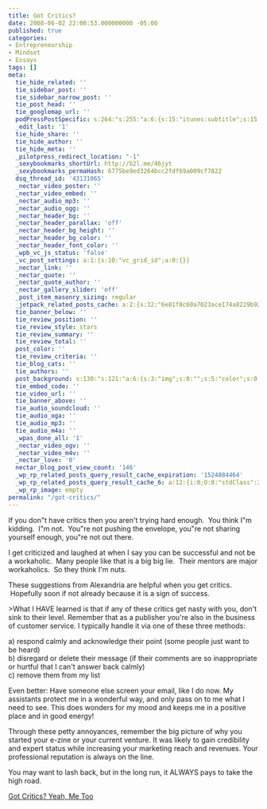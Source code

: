 ```yaml
---
title: Got Critics?
date: 2008-06-02 22:00:53.000000000 -05:00
published: true
categories:
- Entrepreneurship
- Mindset
- Essays
tags: []
meta:
  tie_hide_related: ''
  tie_sidebar_post: ''
  tie_sidebar_narrow_post: ''
  tie_post_head: ''
  tie_googlemap_url: ''
  podPressPostSpecific: s:264:"s:255:"a:6:{s:15:"itunes:subtitle";s:15:"##PostExcerpt##";s:14:"itunes:summary";s:15:"##PostExcerpt##";s:15:"itunes:keywords";s:17:"##WordPressCats##";s:13:"itunes:author";s:10:"##Global##";s:15:"itunes:explicit";s:7:"Default";s:12:"itunes:block";s:7:"Default";}";";
  _edit_last: '1'
  tie_hide_share: ''
  tie_hide_author: ''
  tie_hide_meta: ''
  _pilotpress_redirect_location: "-1"
  _sexybookmarks_shortUrl: http://b2l.me/46jyt
  _sexybookmarks_permaHash: 6775be9ed3264bcc2fdf69a009cf7822
  dsq_thread_id: '43131065'
  _nectar_video_poster: ''
  _nectar_video_embed: ''
  _nectar_audio_mp3: ''
  _nectar_audio_ogg: ''
  _nectar_header_bg: ''
  _nectar_header_parallax: 'off'
  _nectar_header_bg_height: ''
  _nectar_header_bg_color: ''
  _nectar_header_font_color: ''
  _wpb_vc_js_status: 'false'
  _vc_post_settings: a:1:{s:10:"vc_grid_id";a:0:{}}
  _nectar_link: ''
  _nectar_quote: ''
  _nectar_quote_author: ''
  _nectar_gallery_slider: 'off'
  _post_item_masonry_sizing: regular
  _jetpack_related_posts_cache: a:2:{s:32:"6e81f8c60a7023ace174a8229b929eae";a:2:{s:7:"expires";i:1502366404;s:7:"payload";a:3:{i:0;a:1:{s:2:"id";i:872;}i:1;a:1:{s:2:"id";i:1170;}i:2;a:1:{s:2:"id";i:1853;}}}s:32:"8f6677c9d6b0f903e98ad32ec61f8deb";a:2:{s:7:"expires";i:1502366522;s:7:"payload";a:3:{i:0;a:1:{s:2:"id";i:673;}i:1;a:1:{s:2:"id";i:872;}i:2;a:1:{s:2:"id";i:1176;}}}}
  tie_banner_below: ''
  tie_review_position: ''
  tie_review_style: stars
  tie_review_summary: ''
  tie_review_total: ''
  post_color: ''
  tie_review_criteria: ''
  tie_blog_cats: ''
  tie_authors: ''
  post_background: s:130:"s:121:"a:6:{s:3:"img";s:0:"";s:5:"color";s:0:"";s:6:"repeat";s:0:"";s:10:"attachment";s:0:"";s:3:"hor";s:0:"";s:3:"ver";s:0:"";}";";
  tie_embed_code: ''
  tie_video_url: ''
  tie_banner_above: ''
  tie_audio_soundcloud: ''
  tie_audio_oga: ''
  tie_audio_mp3: ''
  tie_audio_m4a: ''
  _wpas_done_all: '1'
  _nectar_video_ogv: ''
  _nectar_video_m4v: ''
  _nectar_love: '0'
  nectar_blog_post_view_count: '146'
  _wp_rp_related_posts_query_result_cache_expiration: '1524884464'
  _wp_rp_related_posts_query_result_cache_6: a:12:{i:0;O:8:"stdClass":2:{s:7:"post_id";s:3:"872";s:5:"score";s:17:"82.51384889137249";}i:1;O:8:"stdClass":2:{s:7:"post_id";s:4:"1321";s:5:"score";s:18:"54.478472419792176";}i:2;O:8:"stdClass":2:{s:7:"post_id";s:4:"1027";s:5:"score";s:18:"54.478472419792176";}i:3;O:8:"stdClass":2:{s:7:"post_id";s:4:"1513";s:5:"score";s:18:"48.571127851020044";}i:4;O:8:"stdClass":2:{s:7:"post_id";s:3:"664";s:5:"score";s:18:"48.571127851020044";}i:5;O:8:"stdClass":2:{s:7:"post_id";s:4:"1192";s:5:"score";s:18:"42.901902002293866";}i:6;O:8:"stdClass":2:{s:7:"post_id";s:4:"1199";s:5:"score";s:17:"41.52954497991805";}i:7;O:8:"stdClass":2:{s:7:"post_id";s:3:"710";s:5:"score";s:17:"41.52954497991805";}i:8;O:8:"stdClass":2:{s:7:"post_id";s:3:"326";s:5:"score";s:17:"41.52954497991805";}i:9;O:8:"stdClass":2:{s:7:"post_id";s:4:"1363";s:5:"score";s:17:"40.71861476403739";}i:10;O:8:"stdClass":2:{s:7:"post_id";s:4:"1229";s:5:"score";s:17:"40.71861476403739";}i:11;O:8:"stdClass":2:{s:7:"post_id";s:4:"4550";s:5:"score";s:18:"39.346257741661574";}}
  _wp_rp_image: empty
permalink: "/got-critics/"
---
```

<p>If you don"t have critics then you aren't trying hard enough.  You think I"m kidding.  I"m not.  You"re not pushing the envelope, you"re not sharing yourself enough, you"re not out there.</p>
<p>I get criticized and laughed at when I say you can be successful and not be a workaholic.  Many people like that is a big big lie.  Their mentors are major workaholics.  So they think I'm nuts.</p>
<p>These suggestions from Alexandria are helpful when you get critics.  Hopefully soon if not already because it is a sign of success.</p>
>What I HAVE learned is that if any of these critics get nasty with you, don't sink to their level. Remember that as a publisher you're also in the business of customer service. I typically handle it via one of these three methods:</p>
<p>a) respond calmly and acknowledge their point (some people just want to be heard)<br />
b) disregard or delete their message (if their comments are so inappropriate or hurtful that I can't answer back calmly)<br />
c) remove them from my list</p>
<p>Even better: Have someone else screen your email, like I do now. My assistants protect me in a wonderful way, and only pass on to me what I need to see. This does wonders for my mood and keeps me in a positive place and in good energy!</p>
<p>Through these petty annoyances, remember the big picture of why you started your e-zine or your current venture. It was likely to gain credibility and expert status while increasing your marketing reach and revenues. Your professional reputation is always on the line.</p>
<p>You may want to lash back, but in the long run, it ALWAYS pays to take the high road.</p></blockquote>
<p><a href="http://bsetc.ca/blog/2008/05/29/got-critics-yeah-me-too" rel="nofollow">Got Critics? Yeah, Me Too</a></p>
